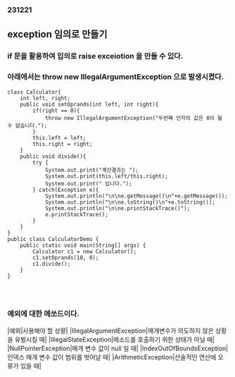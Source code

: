 ### 231221
## exception 임의로 만들기
### if 문을 활용하여 입의로 raise exceiotion 을 만들 수 있다.
### 아래에서는 throw new IllegalArgumentException 으로 발생시켰다.
```
class Calculator{
    int left, right;
    public void setOprands(int left, int right){
        if(right == 0){
            throw new IllegalArgumentException("두번째 인자의 값은 0이 될 수 없습니다.");
        }
        this.left = left;
        this.right = right;
    }
    public void divide(){
        try {
            System.out.print("계산결과는 ");
            System.out.print(this.left/this.right);
            System.out.print(" 입니다.");
        } catch(Exception e){
            System.out.println("\n\ne.getMessage()\n"+e.getMessage());
            System.out.println("\n\ne.toString()\n"+e.toString());
            System.out.println("\n\ne.printStackTrace()");
            e.printStackTrace();
        }
    }
} 
public class CalculatorDemo {
    public static void main(String[] args) {
        Calculator c1 = new Calculator();
        c1.setOprands(10, 0);
        c1.divide();
    }
}
```
### <br/>

### 예외에 대한 메쏘드이다.
|예외|사용해야 할 상황|
|IllegalArgumentException|매개변수가 의도하지 않은 상황을 유발시킬 때|
|IllegalStateException|메소드를 호출하기 위한 상태가 아닐 때|
|NullPointerException|매개 변수 값이 null 일 때|
|IndexOutOfBoundsException|인덱스 매개 변수 값이 범위를 벗어날 때|
|ArithmeticException|산술적인 연산에 오류가 있을 때|
